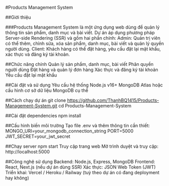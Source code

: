 #Products Management System

##Giới thiệu

###Products Management System là một ứng dụng web dùng để quản lý thông tin sản phẩm, danh mục và bài viết. Dự án áp dụng phương pháp Server-side Rendering (SSR) và gồm hai phần chính:
Admin: Quản trị viên có thể thêm, chỉnh sửa, xóa sản phẩm, danh mục, bài viết và quản lý quyền người dùng.
Client: Khách hàng có thể đặt hàng, yêu cầu đặt lại mật khẩu, xác thực và đăng ký tài khoản.

##Chức năng chính
Quản lý sản phẩm, danh mục, bài viết
Phân quyền người dùng
Đặt hàng và quản lý đơn hàng
Xác thực và đăng ký tài khoản
Yêu cầu đặt lại mật khẩu

##Cài đặt và sử dụng
Yêu cầu hệ thống
Node.js v16+
MongoDB Atlas hoặc cấu hình cơ sở dữ liệu MongoDB cụ thể

##Cách chạy dự án
git clone https://github.com/ThanhBQ1415/Products-Management-System.git
cd Products-Management-System

##Cài đặt dependencies
npm install

##Cấu hình biến môi trường
Tạo file .env và thêm thông tin cần thiết:
MONGO_URI=your_mongodb_connection_string
PORT=5000
JWT_SECRET=your_jwt_secret

##Chạy server
npm start
Truy cập trang web
Mở trình duyệt và truy cập: http://localhost:5000

##Công nghệ sử dụng
Backend: Node.js, Express, MongoDB
Frontend: React, Next.js (nếu dự án dùng SSR)
Xác thực: JSON Web Token (JWT)
Triển khai: Vercel / Heroku / Railway (tuỳ theo dự án có đang deployment hay không)


